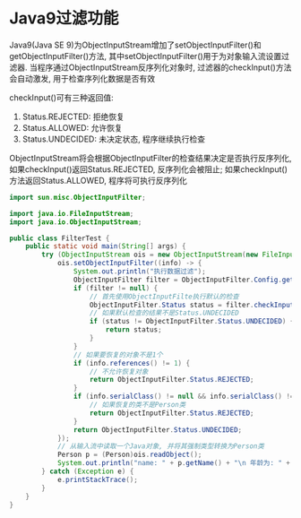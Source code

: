 # Java9过滤功能

Java9(Java SE 9)为ObjectInputStream增加了setObjectInputFilter()和getObjectInputFilter()方法, 其中setObjectInputFilter()用于为对象输入流设置过滤器. 当程序通过ObjectInputStream反序列化对象时, 过滤器的checkInput()方法会自动激发, 用于检查序列化数据是否有效  

checkInput()可有三种返回值:  
1. Status.REJECTED: 拒绝恢复
2. Status.ALLOWED: 允许恢复
3. Status.UNDECIDED: 未决定状态, 程序继续执行检查

ObjectInputStream将会根据ObjectInputFilter的检查结果决定是否执行反序列化, 如果checkInput()返回Status.REJECTED, 反序列化会被阻止; 如果checkInput()方法返回Status.ALLOWED, 程序将可执行反序列化  

```java
import sun.misc.ObjectInputFilter;

import java.io.FileInputStream;
import java.io.ObjectInputStream;

public class FilterTest {
    public static void main(String[] args) {
        try (ObjectInputStream ois = new ObjectInputStream(new FileInputStream("object.txt"))) {
            ois.setObjectInputFilter((info) -> {
                System.out.println("执行数据过滤");
                ObjectInputFilter filter = ObjectInputFilter.Config.getSerialFilter();
                if (filter != null) {
                    // 首先使用ObjectInputFilte执行默认的检查
                    ObjectInputFilter.Status status = filter.checkInput(info);
                    // 如果默认检查的结果不是Status.UNDECIDED
                    if (status != ObjectInputFilter.Status.UNDECIDED) {
                        return status;
                    }
                }
                // 如果要恢复的对象不是1个
                if (info.references() != 1) {
                    // 不允许恢复对象
                    return ObjectInputFilter.Status.REJECTED;
                }
                if (info.serialClass() != null && info.serialClass() != Person.class) {
                    // 如果恢复的类不是Person类
                    return ObjectInputFilter.Status.REJECTED;
                }
                return ObjectInputFilter.Status.UNDECIDED;
            });
            // 从输入流中读取一个Java对象, 并将其强制类型转换为Person类
            Person p = (Person)ois.readObject();
            System.out.println("name: " + p.getName() + "\n 年龄为: " + p.getAge());
        } catch (Exception e) {
            e.printStackTrace();
        }
    }
}
```